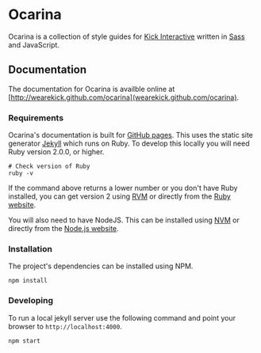 # Ocarina

Ocarina is a collection of style guides for [Kick Interactive](http://www.wearekick.co.uk) written in [Sass](http://sass-lang.com/) and JavaScript.


## Documentation

The documentation for Ocarina is availble online at [http://wearekick.github.com/ocarina](wearekick.github.com/ocarina).

### Requirements

Ocarina's documentation is built for [GitHub pages](https://pages.github.com/). This uses the static site generator [Jekyll](https://jekyllrb.com/) which runs on Ruby. To develop this locally you will need Ruby version 2.0.0, or higher.

```
# Check version of Ruby
ruby -v
```

If the command above returns a lower number or you don't have Ruby installed, you can get version 2 using [RVM](https://rvm.io) or directly from the [Ruby website](https://www.ruby-lang.org/en/downloads/).

You will also need to have NodeJS. This can be installed using [NVM](https://github.com/creationix/nvm) or directly from the [Node.js website](https://nodejs.org/en/download/).

### Installation

The project's dependencies can be installed using NPM. 

```
npm install
```

### Developing

To run a local jekyll server use the following command and point your browser to `http://localhost:4000`.

```
npm start
```

